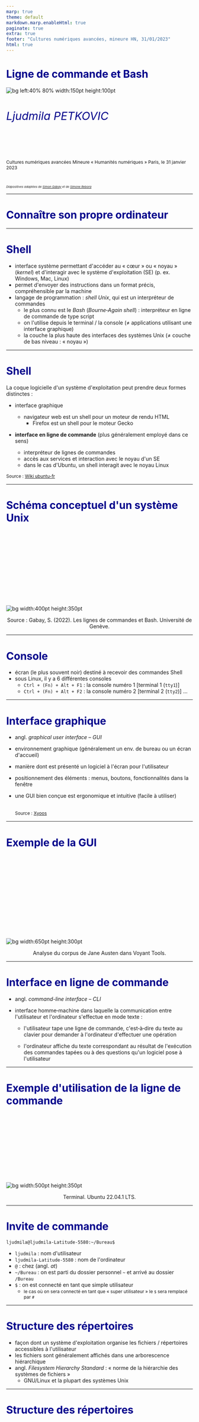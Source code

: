 ```yaml
---
marp: true
theme: default
markdown.marp.enableHtml: true
paginate: true
extra: true
footer: "Cultures numériques avancées, mineure HN, 31/01/2023"
html: true
---
```


<style>
section {
  background-color: white;
  color: black;
}

h1 {
  color: DarkBlue;
}

h2 {
  color: DarkBlue;
}

h3 {
  color: DarkBlue;
}

h4 {
  color: DarkBlue;
}

h5 {
  color: DarkBlue;
}

h6 {
  color: DarkBlue;
  font-size: 30px;
  font-weight:normal;
}

blockquote {
  background: #ffedcc;
  border-left: 10px solid #d1bf9d;
  margin: 1.5em 10px;
  padding: 0.5em 10px;
}
blockquote:before{
  content: unset;
}

blockquote:after{
  content: unset;
}

small-text {
    font-size: 0.75rem;
  }

smaller-text {
    font-size: 0.5rem;
  }

</style>

<!-- _class: lead -->



 # Ligne de commande et Bash

![bg left:40% 80% width:150pt height:100pt](https://www.defi-metiers.fr/sites/default/files/doc-kelios/Logo/2021/02/15/sorbonne_nouvelle-devise_bleu.jpg)

###### Ljudmila PETKOVIC

<br>





<small-text>

Cultures numériques avancées
Mineure « Humanités numériques »
Paris, le 31 janvier 2023

<br>

<smaller-text>*Diapositives adaptées de [Simon Gabay](https://github.com/gabays/Fondamentaux/blob/main/Lignes_de_commandes/DistRead_1_2.pdf) et de [Simone Rebora](https://github.com/ABC-DH/EnExDi2022/tree/main/materials/1_KnowYourComputer/slides)*</smaller-text>



</small-text>



---

# Connaître son propre ordinateur

---

# Shell

* interface système permettant d'accéder au « cœur » ou « noyau » (*kernel*) et d'interagir avec le système d'exploitation (SE) (p. ex. Windows, Mac, Linux)
* permet d'envoyer des instructions dans un format précis, compréhensible par la machine
* langage de programmation : *shell Unix*, qui est un interpréteur de commandes
  * le plus connu est le *Bash* (*Bourne‐Again shell*) : interpréteur en ligne de commande de type script
  * on l'utilise depuis le terminal / la console (≠ applications utilisant une interface graphique)
  * la couche la plus haute des interfaces des systèmes Unix (≠ couche de bas niveau : « noyau »)

---

# Shell

La coque logicielle d'un système d'exploitation peut prendre deux formes distinctes :

* interface graphique 
  * navigateur web est un shell pour un moteur de rendu HTML 
    * Firefox est un shell pour le moteur Gecko

* **interface en ligne de commande** (plus généralement employé dans ce sens)
  * interpréteur de lignes de commandes 
  * accès aux services et interaction avec le noyau d'un SE
  * dans le cas d'Ubuntu, un shell interagit avec le noyau Linux


<small-text>Source : [Wiki ubuntu-fr](https://doc.ubuntu-fr.org/shell)</small-text>

---

# Schéma conceptuel d'un système Unix

<br>

<br>

<br>

<br>

<br>

<br>

<br>

<br>

<br>

<br>

<br>

![bg width:400pt height:350pt](img/shell.png)

<p align="center">Source : Gabay, S. (2022). Les lignes de commandes et Bash. Université de Genève.</p>

---

# Console

* écran (le plus souvent noir) destiné à recevoir des commandes Shell
* sous Linux, il y a 6 différentes consoles
  * `Ctrl + (Fn) + Alt + F1` : la console numéro 1 [terminal 1 (`tty1`)]
  * `Ctrl + (Fn) + Alt + F2` : la console numéro 2 [terminal 2 (`tty2`)]
    ... 

---

# Interface graphique

* angl. *graphical user interface* – *GUI*

* environnement graphique (généralement un env. de bureau ou un écran d'accueil)

* manière dont est présenté un logiciel à l'écran pour l'utilisateur

* positionnement des éléments : menus, boutons, fonctionnalités dans la fenêtre

* une GUI bien conçue est ergonomique et intuitive (facile à utiliser)

  <br><small-text>Source : [Xyoos](https://cours-informatique-gratuit.fr/dictionnaire/interface-graphique/)</small-text>

---

# Exemple de la GUI

<br><br>

<br><br>

<br><br>

<br><br>

<br>

![bg width:650pt height:300pt](img/gui.png)

<div align="center">Analyse du corpus de Jane Austen dans Voyant Tools.</div>

---

# Interface en ligne de commande

* angl. *command-line interface* – *CLI*

* interface homme‐machine dans laquelle la communication entre l'utilisateur et l'ordinateur s'effectue en mode texte :

  * l'utilisateur tape une ligne de commande, c'est‐à‐dire du texte au clavier pour demander à l'ordinateur d'effectuer une opération

  * l'ordinateur affiche du texte correspondant au résultat de l'exécution des commandes tapées ou à des questions qu'un logiciel pose à l'utilisateur


---

# Exemple d'utilisation de la ligne de commande

<br>

<br>

<br>

<br>

<br>

<br>

<br>

<br>

<br>

<br>

![bg width:500pt height:350pt](img/cli.png)

<div align="center">Terminal. Ubuntu 22.04.1 LTS.</div>

---

# Invite de commande

`ljudmila@ljudmila-Latitude-5580:~/Bureau$`

* `ljudmila` : nom d'utilisateur
* `ljudmila-Latitude-5580` : nom de l'ordinateur
* `@` : chez (angl. *at*)
* `~/Bureau` : on est parti du dossier personnel  `~` et arrivé au dossier `/Bureau`
* `$` : on est connecté en tant que simple utilisateur 
  * <small-text>le cas où on sera connecté en tant que « super utilisateur » le `$` sera remplacé par `#`</small-text>

---

# Structure des répertoires

* façon dont un système d'exploitation organise les fichiers / répertoires accessibles à l'utilisateur 
* les fichiers sont généralement affichés dans une arborescence hiérarchique
* angl. *Filesystem Hierarchy Standard* : « norme de la hiérarchie des systèmes de fichiers » 
  * GNU/Linux et la plupart des systèmes Unix

---

# Structure des répertoires

<br>

<br>

<br>

<br>

<br>

<br>

<br>

<br>

<br>

<br>

<br>

![bg width:500pt height:350pt](img/arborescence.jpg)

*<p align="center">Filesystem Hierarchy Standard.</p>*

---

# Fonctions des répertoires

* `/bin/` : commandes de base nécessaires au démarrage et à l'utilisation d'un système minimaliste
* `/etc/` : *editable text configurations* ou fichiers de configuration
* `/lib/` : bibliothèques (*librairies*) logicielles nécessaires pour les exécutables
* `/home/` : répertoire des utilisateurs
* ...

Les répertoires de chaque utilisateur sont eux connus (fichiers de système cachés)

* `Bureau`
* `Documents`
* `Téléchargements`
* ...

---

# `root`

Les répertoires sont organisés comme un arbre : 



![bg width:350pt height:250pt](img/arborescence.jpg)

<br>

<br>

<br>

<br>

<br>

<br>

<br>

<br>

<br>

* le premier répertoire (ici `Ordinateur`) est appelé le répertoire *racine* (`root`) 
* il contient tous les autres, organisés comme des branches partant de ce tronc

---

# Chemin absolu

L'adresse du répertoire racine est `/`. Celle d'un répertoire ou d'un fichier précis est ainsi la liste des répertoires depuis `root` pour accéder à celui voulu, chaque nom étant séparé avec un `/`. Ainsi, pour atteindre le fichier `bash` dans le dossier `bin` , je suis le chemin **absolu** : `/bin/bash`.

# Chemin relatif

Le chemin que nous venons de voir est dit *absolu*, car il part de l'élément racine, mais il existe aussi des chemins **relatifs** si nous partons d'un autre endroit (normalement celui où nous sommes déjà) : `ljudmila/home/bin/bash`.

---

# Chemin relatif

Parfois il est impossible de savoir quel est le nom du fichier précédent dans l'arborescence, il est possible d'utiliser un raccourci : `..` signifie ainsi « remonter d'un dossier » :

```bash
ljudmila/home/bin/bash
```

est ainsi l'équivalent de

```bash
ljudmila/../bin/bash
```

---

# Conventions de nommage

1. Il est fortement déconseillé d'utiliser des espaces
2. Des stratégies alternatives existent comme:
2.1 Le camelCase (par exemple : `nomDeFichier.extension`)
2.2 Avoir recours à des tirets (`nom-de-Fichier.extension`) ou
des tirets bas (`nom_de_Fichier.extension`)
2.3 Tentez d'être cohérent dans cette stratégie
3. Versionnez les documents (`nom-de-Fichier-v1.extension`) ou
datez‐les en commençant par l'année (`nom-de-Fichier-AAA-MM-JJ.extension`)
4. L'extension doit être choisie avec attention : un `.txt` n'est pas un `.xml`

---

# Utiliser la ligne de commande

---

# Téléchargement du dépôt GitHub

>  Pour le tout premier cours, télécharger le [dépôt GitHub](https://github.com/ljpetkovic/L2HN001), en cliquant sur `Code > Download ZIP` (plus tard, nous allons apprendre comment *cloner* un dépôt et manipuler ses fichiers et ses répertoires)

---

# Ouvrir le terminal

Pour Linux Ubuntu 

* taper `Ctrl + Alt + T` ou `terminal` dans le champ de recherche

Pour Windows 

* installer Microsoft Power Shell (télécharger le package `.zip` puis installer Power Shell → [tutoriel](https://learn.microsoft.com/en-us/powershell/scripting/install/installing-powershell-on-windows?view=powershell-7.3)), ainsi que Windows Subsystem for Linux (WSL → [tutoriel](https://people.montefiore.uliege.be/nvecoven/ci/files/tuto_bash/tuto_bash.html))

Pour Mac

* taper `terminal` dans le champ de recherche (`Terminal.app`  dans `Applications` > `Utilitaires`)

---

# Première commande

Ouvrez le terminal, et tapez `pwd`. Que se passe-t-il ?

---

# `pwd`

Montrer où nous sommes dans le système des fichiers et des répertoires.

(angl. *print working directory*)

---

# Fonctionnement

* Bash exécute les instructions ligne par ligne : la fin de ligne est la fin
  de commande
* une commande doit être complète, sinon elle ne s'execute pas
* une commande est appelée par son nom (par exemple `pwd`), qui permet de retrouver la fonction, le *builtin*, le programme associé
  * une fonction est un bloc de commandes qui s'exécute lorsque la fonction est appelée
  * un *builtin* (« préconstruit », comprendre « prédéfini ») est une mini‐opération pré‐construite en bash (dont `pwd`)
  * un programme est un groupe d'instructions

---

# Localisation

Certaines commandes prédéfinies sont enregistrées dans la machine (comme `pwd` ou `ls`) : leur nom suffit pour les appeler.

```bash
pwd
```

```bash
ls
```

Dans d'autres cas, comme celui de scripts ou de programmes, il faut spécifier le chemin ou le fichier se trouve. Pour cela on utilise le chemin absolu ou (ici) relatif :

```bash
commandes/commande_1.sh
```

* Devinez le contenu du fichier

---

# Affichage des fichiers / répertoires

`ls` : lister les noms des fichiers et des répertoires *visibles* dans le répertoire courant

`ls -l` : utiliser un format de liste longue (avec les indications des permissions pour chaque fichier) 

---

# Argument

Certaines commandes vont nécessiter des précisions : copier *ceci*, aller *là‐bas*. Pour donner ces précisions, on va ajouter à la commande des arguments.

Prenons l'exemple de la commande `cd` (*change directory*) qui permet de se déplacer. On pourrait la traduire par `« aller à » [commande] + lieu [argument]`. Le lieu où l'on se dirige prend la forme du répertoire‐destination placé juste après la commande :

```bash
cd commandes
```

---

# Changer le répertoire

```bash
cd Documents # aller dans le répertoire 'Documents'
```

```bash
cd ../.. # remonter de deux dossiers
```

```bash
cd . # rester dans le même répertoire
```

* Retrouvez le fichier `commande_1.sh`

---

# Astuces pour naviguer dans le système des fichiers

* Faire glisser des éléments dans une fenêtre Terminal afin d’entrer le chemin absolu d’un fichier / répertoire
  
* Ouvrir le terminal à partir du répertoire souhaité
  * clique droite sur le répertoire > `Ouvrir dans un terminal`

* Flèche haut `↑` et bas `↓` pour se déplacer dans l'historique du terminal

* Tabulation (`↹`) pour l'auto-complétion

---

# Exercice

* naviguez jusqu'au répertoire `Documents` 

* exécutez la commande suivante :

  ```bash
  help
  ```

* tentez de comprendre ce qu'il s'est passé

---

# Arguments

Parfois on peut avoir besoin de plusieurs arguments. On les ajoute ainsi les uns après les autres.

* commande `cp` (*copy*), que l'on peut traduire par `« copier » [commande] + tel chose [argument 1] + à tel endroit [argument 2]` :

  ```bash
  cp commandes/test.sh ..
  ```

* commande `rm` (*remove*) qui permet d'effacer un fichier :

  ```bash
  rm test.sh
  ```

---

# Options

On peut ajouter des options, qui vont modifier le comportement normal d'une commande. Elles sont placées après la commande et son précédées d'un tiret (`-`).

`ls -a` (ou `ls -Force` sous Windows) : lister les noms des fichiers et des répertoires *cachés* dans le répertoire courant

<small-text>Fichiers commençant par un point, p. ex. `.fichier_cache.txt`</small-text>
<small-text>Raccourci pour afficher les fichiers cachés : `Ctrl + H` (Linux) ou `(fn) + Cmd + Shift + point` (Mac, clavier français)</small-text>

`ls --help ` (ou `Get-Help ls` sous Windows) : expliquer comment utiliser la commande `ls` et quelles options elle accepte 

---

# Commandes de base

---

# Lecture (Mac + Linux)

Vous pouvez regarder ce que contient un fichier avec la commande `less` (visualiseur de fichier texte en ligne de commande) :

```bash
less commandes/commande_1.sh
```

<small-text>(pour quitter tapez `:q`)</small-text>

Il existe de multiples éditeurs pour le terminal :

* `nano` + FICHIER (pour quitter, tapez `ctrl+X`)
* `vim` + FICHIER (pour quitter, tapez `:q`)

Vous pouvez examiner le type du fichier avec la commande `file` :

```bash
file commandes/commande_1.sh
```

---

# Lecture (Windows)

Équivalents des commandes `less`, `touch`, `nano`, `vim` :

1. `less`  ⇒ `gc` ou `Get-Content` pour lire tout le contenu d'un fichier :

```bash
gc commandes/commande_1.sh
Get-Content commandes/commande_1.sh
```

2. `touch` ⇒ `ni` ou `New-Item` pour créer un fichier :

```
ni mon_script.sh
New-Item mon_script.sh
```

3. `nano` et `vim` ⇒ ouvrir votre fichier `mon_script.sh` dans votre éditeur de texte standard (p. ex.  Notepad) pour l'éditer ensuite.

---

# Aide

La commande `man` (`Get-Help` sous Windows) (avec en argument le nom de la commande) permet d'afficher le manuel de la commande :

```bash
man ls
```

La commande `compgen -c` (`Get-Command` pour Windows) permet d'afficher toutes les commandes disponibles (`compgen -a` tous les *alias* (`Get-Alias` pour Windows)) :

```bash
compgen -c
```

<small-text>Un alias vous permet de créer un nom de raccourci pour une commande, un nom de fichier ou un texte de shell.</small-text>

---

# Créer un script

La commande `touch` permet de créer un fichier :

```bash
touch mon_script.sh
```

Tentons de créer notre premier script bash avec la commande `nano mon_script.sh`.

Petite astuce : on déclare normalement le type de document avec un appel de script (ou *Shebang*) indiquant que le fichier n'est pas un fichier binaire mais un script :

```bash
#!/bin/bash
ls
```

<small-text>Pour quitter et sauvegarder le fichier : suivre les instructions en bas du Terminal : `Ctrl + X` (ou `^X`) +`o`<small-text>

---

# Exécution du script (Mac / Linux)

Ce script permet d'exécuter la commande `ls`. Il est exécuté de manière suivante :

```bash
bash mon_script.sh
```

ou 

```bash
./mon_script.sh
```

<small-text>Si vous obtenez un message d'erreur : `bash: ./mon_script.sh: Permission non accordée`, il faut donner au fichier la permission d'exécution (le rendre exécutable) `chmod +x mon_script.sh`</small-text>

---

# Exécution du script (Windows)

Afin de pouvoir exécuter le script Bash sous Windows, il faut créer un script PowerShell, avec l'extension `.ps1` :

1. Éditer un fichier dans Notepad et le sauvegarder sous le nom `mon_script.ps1`

2. Y copier le contenu suivant :

   ```powershell
   Write-Host "Je viens de lancer mon tout premier script"
   ```

3. Taper dans PowerShell :

   ```powershell
   ./mon_script.ps1
   ```

   ou

   ```powershell
   powershell ./mon_script.ps1
   ```

---

# Autoriser l'exécution du script (Windows)

1. Cliquez sur le bouton **Démarrer** > **Tous les programmes** > **Accessoires** > **Windows PowerShell**.

2. Cliquez avec le bouton droit de la souris sur Windows PowerShell puis cliquez sur **Exécuter en tant qu'administrateur**

3. Dans la fenêtre qui s'ouvre, saisissez la commande suivante : `Set-ExecutionPolicy RemoteSigned` puis validez par Entrée.

4. Appuyez sur **O** et validez.

5. Vous pourrez désormais exécuter des scripts PowerShell sur votre ordinateur, par exemple :

   ```powershell
   ./mon_script.ps1
   ```

---

# Autoriser l'exécution du script II (Windows)

* L'autre possibilité est de saisir la commande suivante lors de l'étape **3.** :

  ```powershell
  Set-ExecutionPolicy -ExecutionPolicy Bypass -Scope CurrentUser
  ```

  puis de valider par **Entrée**, et de refaire les étapes **4.** et **5.** 

* De cette manière, tous les scripts s’exécutent, mais ce niveau n’est pas du tout sécurisé ! si vous optez pour une alternative plus sécurisée, lancez :

  ```powershell
  Set-ExecutionPolicy -ExecutionPolicy Unrestricted -Scope CurrentUser 
  ```

  (ou voir d'autres options, comme `Restricted`, `AllSigned` ou `Undefined`)

* Au besoin, cliquez sur le bouton **Démarrer**, tapez « **Autoriser l'execution de script** » et activer / appliquer l'option d'exécution des scripts (ou cherchez cette option dans votre **Espace développeur**)

---

# Copier le fichier

La commande `mkdir` (*make directory*) permet de créer un répertoire :

```bash
mkdir test
```

La commande `cp` (*copy*) permet de copier un fichier :

```bash
cp mon_script.sh test
```

Déplacer une multitude de fichiers en les mettant à la suite :

```bash
cp FICHIER_1 FICHIER_2 RÉPERTOIRE_CIBLE
```

Copier un fichier dans le même répertoire en lui attribuant un nouveau nom :

```bash
cp test/mon_script.sh test/mon_script_2.sh
```

---

# Déplacer le fichier

Un alternative à la commande `cp` est la commande commande `mv` (*move*) qui permet de déplacer (et non copier) un fichier :

```bash
mv mon_script.sh test
```

Son fonctionnement est proche de `cp` :

```bash
mv FICHIER_1 FICHIER_2 RÉPERTOIRE_CIBLE
```

Si tous les fichiers ont la même extension, il est possible d'utiliser un joker (`*`) :

```bash
mv *.sh RÉPERTOIRE_CIBLE
```

---

# Effacer

La commande `rm` (*remove*) permet d'effacer un fichier, avec l'option `-f` pour forcer l'exécution si besoin :

```bash
rm mon_script.sh
```

Pour effacer un répertoire contenant des fichiers, il faut utiliser :

* l'option `-r` (*recursively*) qui permet d'effacer tous les fichiers contenus l'un après l'autre
* l'option `-f` (*force*) pour éviter d'avoir à valider pour chaque fichier

```bash
rm -rf test
```

---

# Rechercher

Faire des recherches dans un fichier : `grep` (`Select-String` pour Windows) :

```bash
grep "ordinateur" fichier_test.txt
```

Nous pouvons faire des requêtes en utilisant les expressions régulières (*regex*).

Trouvons tous les mots commençant par la lettre « m », en majuscule ou en minuscule.

```bash
grep -Eoi "\bm\w+" fichier_test.txt
```

<smaller-text>`-E` : expression rationnelle étendue (≠ expression rationnelle simple `-G`)
<smaller-text>`-o` : n'afficher que l'occurrence en question (*match*)</smaller-text>
<smaller-text>`-i` : trouver le mot en majuscule ou en minuscule</smaller-text>
<smaller-text>`\b` : limite de mot, c'est-à-dire le début d'un mot<smaller-text>
<smaller-text>`\w+` : un ou plusieurs caractères alphabétiques<smaller-text>

---

# Rechercher (pour Windows)

Faire des recherches dans un fichier : `Select-String`

Recherche simple :

```powershell
Select-String "ordinateur" ./fichier_test.txt
```

Recherche avec les regex :

```powershell
Select-String -Pattern "\bm\w+" ./fichier_test.txt
```

---

# Premier script - exercice guidé

`echo`

La commande echo permet d'afficher un message :

```bash
echo "Coucou René"
```

Comment remplacer *René* par le nom d'une personne ?

---

# Première étape (Mac / Linux)

1. Créer le fichier `coucou.sh` avec la commande `touch`
2. Ouvrez‐le avec la commande `nano`
3. Ajoutez le *shebang* et la commande `echo` suivi de `Coucou`
   * <small-text>Pour quitter : `Ctrl + X` 
   * <small-text>Sauver l'espace modifié ? `O` (oui)</small-text>
   * <small-text>Nom du fichier à écrire: `coucou.sh`</small-text>

---

# Première étape (Windows)

1. Créer le fichier `coucou.ps1` avec la commande `New-Item`

2. Éditer le fichier créé dans Notepad :

   ```powershell
   $nom="Michel"
   echo "Coucou $nom"
   ```

3. Lancer le script de deux manières possibles (en tant qu'administrateur → `Run PowerShell as administrator`):

   ```powershell
   powershell ./commandes/coucou.ps1
   ```

   ou

   ```powershell
   ./commandes/coucou.ps1
   ```

---

# Créer une variable (Mac / Linux)

Dans la séquence *Coucou* + *nom* si *nom* doit pouvoir changer il s'agit d'une variable. Cette dernière est stockée sous un nom arbitraire :

```bash
nom="Michel" # ne pas séparer la variable du signe « égal à » (nom = "Michel")
```

et appelée avec son nom précédée de `$` :

```bash
echo "Coucou $nom"
```

Solution : `solution_coucou.sh`

---

# Créer une variable (Windows)

1. Créer un fichier dans Notepad

2. Ajouter du contenu suivant :

   ```powershell
   $nom = Read-Host nom
   echo "Hello $nom"
   ```

3. Lancer le script de deux manières possibles :

   ```powershell
   powershell ./commandes/coucou_2.ps1
   ./commandes/coucou_2.ps1
   ```

   ou

   ```powershell
   ./coucou_2.ps1
   ```

---

# Saisir la variable (Mac / Linux)

L'idéal serait cependant de demander à l'utilisateur de saisir lui‐même son nom. Pour cela nous avons la commande `read` (`Read-Host` sous Windows) qui permet de rentrer du texte dans le script.

Il suffit donc de remplacer la ligne appelant la variable avec la commande suivante :

```bash
read nom
```

lancez le script : que se passe-t-il ?

Solution : `solution_coucou_2.sh`

---

# Saisir la variable (Windows)

1. Demander une saisie :

   ```bash
   echo "Comment t'appelles-tu ?"
   ```

   

2. Créer la variable `$nom` en lui assignant la possibilité de saisir un texte :

   ```powershell
   $nom = Read-Host nom
   ```

3. Écrire une sortie « Coucou [NOM] »

   ```bash
   echo = "Hello $nom"
   ```

---

# Saisir la variable (Windows)

Lancer le script :

```powershell
powershell ./commandes/coucou_2.ps1
```

ou

```powershell
./commandes/coucou_2.ps1
```

---

# Améliorer la saisie de la variable

Il n'est pas évident de savoir qu'il faut rentrer son nom, alors que l'ordinateur nous demande rien... L'idéal serait d'afficher un message spécifiant les attendus.

Pour cela nous allons utiliser l'option `-p` pour prompt suivi du message, puis du nom de la variable :

```bash
read -p "QUESTION" VARIABLE
```

Solution : `solution_coucou_3.sh`

---

# Avantages de l'utilisation de la ligne de commande

* **Flexibilité** : combiner les commandes et obtenir une palette pratiquement infinie de fonctions nouvelles
* **Fiabilité** : tendance à s'exécuter de la même manière sur différents SE (« couteau suisse »)
* **Rapidité** : automatisation des tâches à grande échelle (p. ex. renommer un ensemble des fichiers d'un seul coup)
* **Expérience** : communiquer avec votre ordinateur plus directement qu'avec les programmes graphiques, en apprenant ainsi énormément sur son fonctionnement interne
* **Économisation des ressources** : utilise les ressources de l'ordinateur beaucoup plus parcimonieusement que les programmes graphiques

<small-text>Source : [Floss Manuals](https://fr.flossmanuals.net/introduction-a-la-ligne-de-commande/introduction/)</small-text>
